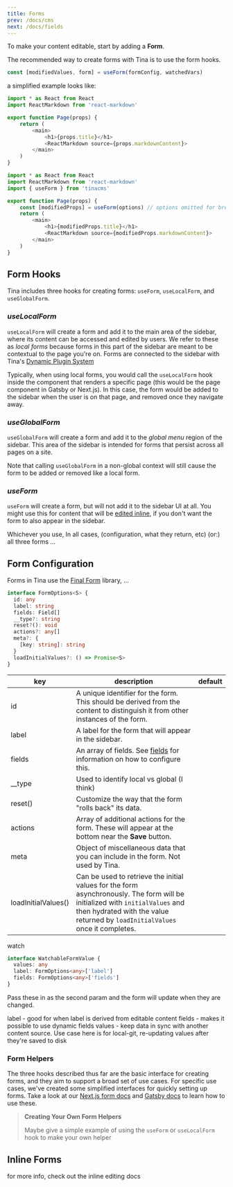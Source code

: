```yaml
---
title: Forms
prev: /docs/cms
next: /docs/fields
---
```


To make your content editable, start by adding a **Form**.

The recommended way to create forms with Tina is to use the form hooks.

```javascript
const [modifiedValues, form] = useForm(formConfig, watchedVars)
```

a simplified example looks like:

```javascript
import * as React from React
import ReactMarkdown from 'react-markdown'

export function Page(props) {
    return (
        <main>
            <h1>{props.title}</h1>
            <ReactMarkdown source={props.markdownContent}>
        </main>
    )
}
```

```javascript
import * as React from React
import ReactMarkdown from 'react-markdown'
import { useForm } from 'tinacms'

export function Page(props) {
    const [modifiedProps] = useForm(options) // options omitted for brevity; we'll get to this later
    return (
        <main>
            <h1>{modifiedProps.title}</h1>
            <ReactMarkdown source={modifiedProps.markdownContent}>
        </main>
    )
}

```

## Form Hooks

Tina includes three hooks for creating forms: `useForm`, `useLocalForm`, and `useGlobalForm`.

### _useLocalForm_

`useLocalForm` will create a form and add it to the main area of the sidebar, where its content can be accessed and edited by users. We refer to these as _local forms_ because forms in this part of the sidebar are meant to be contextual to the page you're on. Forms are connected to the sidebar with Tina's [Dynamic Plugin System](/blog/dynamic-plugin-system)

Typically, when using local forms, you would call the `useLocalForm` hook inside the component that renders a specific page (this would be the page component in Gatsby or Next.js). In this case, the form would be added to the sidebar when the user is on that page, and removed once they navigate away.

### _useGlobalForm_

`useGlobalForm` will create a form and add it to the _global menu_ region of the sidebar. This area of the sidebar is intended for forms that persist across all pages on a site.

Note that calling `useGlobalForm` in a non-global context will still cause the form to be added or removed like a local form.

### _useForm_

`useForm` will create a form, but will not add it to the sidebar UI at all. You might use this for content that will be [edited inline](/docs/inline-editing), if you don't want the form to also appear in the sidebar.

Whichever you use,
In all cases, (configuration, what they return, etc)
(or:) all three forms ...

## Form Configuration

Forms in Tina use the [Final Form](https://final-form.org/) library, ...

```typescript
interface FormOptions<S> {
  id: any
  label: string
  fields: Field[]
  __type?: string
  reset?(): void
  actions?: any[]
  meta?: {
    [key: string]: string
  }
  loadInitialValues?: () => Promise<S>
}
```

| key                 | description                                                                                                                                                                                                   | default |
| ------------------- | ------------------------------------------------------------------------------------------------------------------------------------------------------------------------------------------------------------- | ------- |
| id                  | A unique identifier for the form. This should be derived from the content to distinguish it from other instances of the form.                                                                                 |         |
| label               | A label for the form that will appear in the sidebar.                                                                                                                                                         |         |
| fields              | An array of fields. See [fields](/docs/fields) for information on how to configure this.                                                                                                                      |         |
| \_\_type            | Used to identify local vs global (I think)                                                                                                                                                                    |         |
| reset()             | Customize the way that the form "rolls back" its data.                                                                                                                                                        |         |
| actions             | Array of additional actions for the form. These will appear at the bottom near the **Save** button.                                                                                                           |         |
| meta                | Object of miscellaneous data that you can include in the form. Not used by Tina.                                                                                                                              |         |
| loadInitialValues() | Can be used to retrieve the initial values for the form asynchronously. The form will be initialized with `initialValues` and then hydrated with the value returned by `loadInitialValues` once it completes. |         |

watch

```typescript
interface WatchableFormValue {
  values: any
  label: FormOptions<any>['label']
  fields: FormOptions<any>['fields']
}
```

Pass these in as the second param and the form will update when they are changed.

label - good for when label is derived from editable content
fields - makes it possible to use dynamic fields
values - keep data in sync with another content source. Use case here is for local-git, re-updating values after they're saved to disk

### Form Helpers

The three hooks described thus far are the basic interface for creating forms, and they aim to support a broad set of use cases. For specific use cases, we've created some simplified interfaces for quickly setting up forms. Take a look at our [Next.js form docs](/docs/nextjs/creating-forms) and [Gatsby docs](/docs/gatsby/markdown) to learn how to use these.

> **Creating Your Own Form Helpers**
>
> Maybe give a simple example of using the `useForm` or `useLocalForm` hook to make your own helper

## Inline Forms

for more info, check out the inline editing docs
